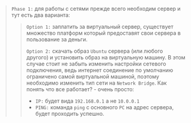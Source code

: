 > `Phase 1:` для работы с сетями прежде всего необходим сервер и тут есть два варианта:
>   > `Option 1:` заплатить за виртуальный сервер, существует множество платформ который предоставят свои сервера в пользование за деньги.
>   > 
>   > `Option 2:` скачать образ `Ubuntu` сервера (или любого другого) и установить образ на виртуальную машину. В этом случае стоит не забыть изменить настройки сетевого подключения, ведь интернет соединение по умолчанию ограничено самой виртуальной машиной, поэтому необходимо изменить тип сети на `Network Bridge`. Как понять что все работает? - очень просто:
>   >  - `IP:` будет вида `192.168.0.1` а не `10.0.0.1`
>   >  - `PING:` команда `ping` с основного `PC` на адрес сервера, будет  проходить успешно.